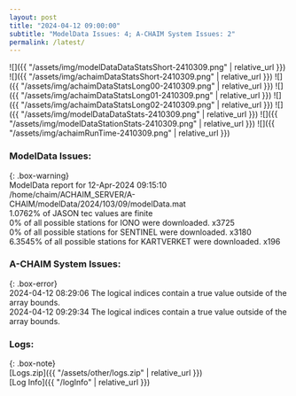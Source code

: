 ```yaml
---
layout: post
title: "2024-04-12 09:00:00"
subtitle: "ModelData Issues: 4; A-CHAIM System Issues: 2"
permalink: /latest/
---
```


![]({{ "/assets/img/modelDataDataStatsShort-2410309.png" | relative_url }})
![]({{ "/assets/img/achaimDataStatsShort-2410309.png" | relative_url }})
![]({{ "/assets/img/achaimDataStatsLong00-2410309.png" | relative_url }})
![]({{ "/assets/img/achaimDataStatsLong01-2410309.png" | relative_url }})
![]({{ "/assets/img/achaimDataStatsLong02-2410309.png" | relative_url }})
![]({{ "/assets/img/modelDataDataStats-2410309.png" | relative_url }})
![]({{ "/assets/img/modelDataStationStats-2410309.png" | relative_url }})
![]({{ "/assets/img/achaimRunTime-2410309.png" | relative_url }})


### ModelData Issues:  
  
{: .box-warning}  
 ModelData report for 12-Apr-2024 09:15:10   
 /home/chaim/ACHAIM_SERVER/A-CHAIM/modelData/2024/103/09/modelData.mat   
 1.0762% of JASON tec values are finite   
 0% of all possible stations for IONO were downloaded. x3725   
 0% of all possible stations for SENTINEL were downloaded. x3180   
 6.3545% of all possible stations for KARTVERKET were downloaded. x196   
  
### A-CHAIM System Issues:  
  
{: .box-error}  
2024-04-12 08:29:06 The logical indices contain a true value outside of the array bounds.  
2024-04-12 09:29:34 The logical indices contain a true value outside of the array bounds.  

### Logs:  
  
{: .box-note}  
[Logs.zip]({{ "/assets/other/logs.zip" | relative_url }})  
[Log Info]({{ "/logInfo" | relative_url }})  
